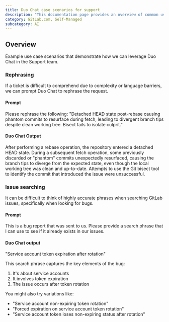 ```yaml
---
title: Duo Chat case scenarios for support
description: "This documentation page provides an overview of common use cases for leveraging artificial intelligence (AI) to enhance and streamline support operations. It aims to help support teams and managers understand how AI can be effectively applied to solve various challenges in customer service, technical support, and user assistance."
category: GitLab.com, Self-Managed
subcategory: AI
---
```


## Overview

Example use case scenarios that demonstrate how we can leverage Duo Chat in the Support team.

### Rephrasing

If a ticket is difficult to comprehend due to complexity or language barriers, we can prompt Duo Chat to rephrase the request.

#### Prompt

Please rephrase the following: "Detached HEAD state post-rebase causing phantom commits to resurface during fetch, leading to divergent branch tips despite clean working tree. Bisect fails to isolate culprit."

#### Duo Chat Output

After performing a rebase operation, the repository entered a detached HEAD state. During a subsequent fetch operation, some previously discarded or "phantom" commits unexpectedly resurfaced, causing the branch tips to diverge from the expected state, even though the local working tree was clean and up-to-date. Attempts to use the Git bisect tool to identify the commit that introduced the issue were unsuccessful.

### Issue searching

It can be difficult to think of highly accurate phrases when searching GitLab issues, specifically when looking for bugs.

#### Prompt

This is a bug report that was sent to us.  Please provide a search phrase that I can use to see if it already exists in our issues.

#### Duo Chat output

"Service account token expiration after rotation"

This search phrase captures the key elements of the bug:

1. It's about service accounts
2. It involves token expiration
3. The issue occurs after token rotation

You might also try variations like:

- "Service account non-expiring token rotation"
- "Forced expiration on service account token rotation"
- "Service account token loses non-expiring status after rotation"
